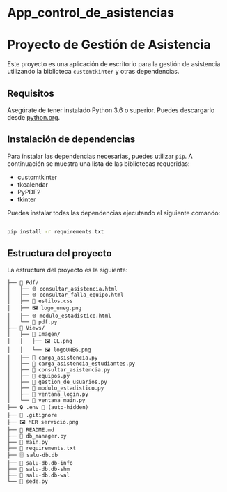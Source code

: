 # App_control_de_asistencias

# Proyecto de Gestión de Asistencia

Este proyecto es una aplicación de escritorio para la gestión de asistencia utilizando la biblioteca `customtkinter` y otras dependencias.

## Requisitos

Asegúrate de tener instalado Python 3.6 o superior. Puedes descargarlo desde [python.org](https://www.python.org/downloads/).

## Instalación de dependencias

Para instalar las dependencias necesarias, puedes utilizar `pip`. A continuación se muestra una lista de las bibliotecas requeridas:

- customtkinter
- tkcalendar
- PyPDF2
- tkinter

Puedes instalar todas las dependencias ejecutando el siguiente comando:

```sh

pip install -r requirements.txt
```

## Estructura del proyecto

La estructura del proyecto es la siguiente:

```
├── 📁 Pdf/
│   ├── 🌐 consultar_asistencia.html
│   ├── 🌐 consultar_falla_equipo.html
│   ├── 🎨 estilos.css
│   ├── 🖼️ logo_uneg.png
│   ├── 🌐 modulo_estadistico.html
│   └── 🐍 pdf.py
├── 📁 Views/
│   ├── 📁 Imagen/
│   │   ├── 🖼️ CL.png
│   │   └── 🖼️ logoUNEG.png
│   ├── 🐍 carga_asistencia.py
│   ├── 🐍 carga_asistencia_estudiantes.py
│   ├── 🐍 consultar_asistencia.py
│   ├── 🐍 equipos.py
│   ├── 🐍 gestion_de_usuarios.py
│   ├── 🐍 modulo_estadistico.py
│   ├── 🐍 ventana_login.py
│   └── 🐍 ventana_main.py
├── 🔒 .env 🚫 (auto-hidden)
├── 🚫 .gitignore
├── 🖼️ MER servicio.png
├── 📖 README.md
├── 🐍 db_manager.py
├── 🐍 main.py
├── 📄 requirements.txt
├── 🗄️ salu-db.db
├── 📄 salu-db.db-info
├── 📄 salu-db.db-shm
├── 📄 salu-db.db-wal
└── 🐍 sede.py
```


